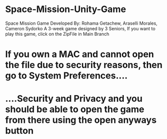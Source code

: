 # Space-Mission-Unity-Game
Space Mission Game 
Developed By: Rohama Getachew, Araselli Morales, Cameron Sydorko 
A 3-week game designed by 3 Seniors,
If you want to play this game, click on the ZipFile in Main Branch 
# If you own a MAC and cannot open the file due to security reasons, then go to System Preferences....
# ....Security and Privacy and you should be able to open the game from there using the open anyways button

